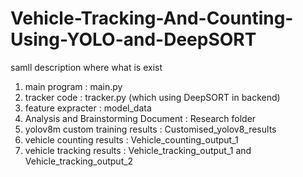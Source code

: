 # Vehicle-Tracking-And-Counting-Using-YOLO-and-DeepSORT
samll description where what is exist
1. main program : main.py
2. tracker code : tracker.py (which using DeepSORT in backend)
3. feature expracter : model_data
4. Analysis and Brainstorming Document : Research folder
5. yolov8m custom training results : Customised_yolov8_results
6. vehicle counting results : Vehicle_counting_output_1
7. vehicle tracking results : Vehicle_tracking_output_1 and Vehicle_tracking_output_2
